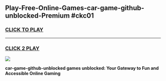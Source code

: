 
## Play-Free-Online-Games-car-game-github-unblocked-Premium #ckc01
<h3>
<a href="https://premium.freeplayer.one?title=car-game-github-unblocked&ref=8M">CLICK TO PLAY</a></h3>
<hr>

<h3>
<a href="https://premium.freeplayer.one?title=car-game-github-unblocked&ref=8M">CLICK 2 PLAY</a>
  
</h3>

<a href="https://premium.freeplayer.one?title=car-game-github-unblocked&ref=8M"><img src="https://clearcache.store/games.png"></a>


**car-game-github-unblocked games unblocked: Your Gateway to Fun and Accessible Online Gaming**
